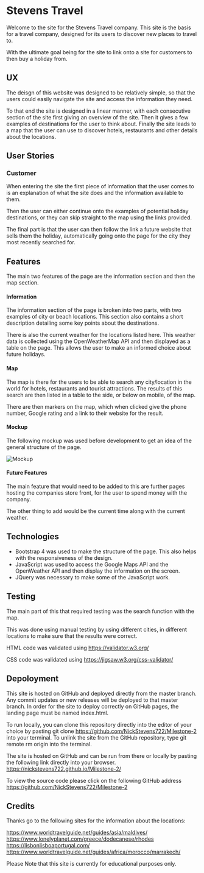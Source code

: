 # Stevens Travel

Welcome to the site for the Stevens Travel company. This site is the basis for a travel company, designed for its users to discover new places to travel to.

With the ultimate goal being for the site to link onto a site for customers to then buy a holiday from.
 
## UX

The deisgn of this website was designed to be relatively simple, so that the users could easily navigate the site and access the information they need.

To that end the site is designed in a linear manner, with each consecutive section of the site first giving an overview of the site. Then it gives a few examples of destinations for the user to think about. Finally the site leads to a map that the user can use to discover hotels, restaurants and other details about the locations.

## User Stories

### Customer

When entering the site the first piece of information that the user comes to is an explanation of what the site does and the information available to them.

Then the user can either continue onto the examples of potential holiday destinations, or they can skip straight to the map using the links provided.

The final part is that the user can then follow the link a future website that sells them the holiday, automatically going onto the page for the city they most recently searched for.

## Features

The main two features of the page are the information section and then the map section.

#### Information

The information section of the page is broken into two parts, with two examples of city or beach locations. This section also contains a short description detailing some key points about the destinations.

There is also the current weather for the locations listed here. This weather data is collected using the OpenWeatherMap API and then displayed as a table on the page. This allows the user to make an informed choice about future holidays.

#### Map

The map is there for the users to be able to search any city/location in the world for hotels, restaurants and tourist attractions. The results of this search are then listed in a table to the side, or below on mobile, of the map.

There are then markers on the map, which when clicked give the phone number, Google rating and a link to their website for the result.

#### Mockup

The following mockup was used before development to get an idea of the general structure of the page.

![Mockup](https://raw.githubusercontent.com/NickStevens722/Milestone-2/master/assets/StevensTravel.png "Mockup")

#### Future Features

The main feature that would need to be added to this are further pages hosting the companies store front, for the user to spend money with the company.

The other thing to add would be the current time along with the current weather.

## Technologies

* Bootstrap 4 was used to make the structure of the page. This also helps with the responsiveness of the design.
* JavaScript was used to access the Google Maps API and the OpenWeather API and then display the information on the screen.
* JQuery was necessary to make some of the JavaScript work.

## Testing

The main part of this that required testing was the search function with the map. 

This was done using manual testing by using different cities, in different locations to make sure that the results were correct.

HTML code was validated using https://validator.w3.org/

CSS code was validated using https://jigsaw.w3.org/css-validator/

## Depoloyment

This site is hosted on GitHub and deployed directly from the master branch. Any commit updates or new releases will be deployed to that master branch. In order for the site to deploy correctly on GitHub pages, the landing page must be named index.html.

To run locally, you can clone this repository directly into the editor of your choice by pasting git clone https://github.com/NickStevens722/Milestone-2 into your terminal. To unlink the site from the GitHub repository, type git remote rm origin into the terminal.

The site is hosted on GitHub and can be run from there or locally by pasting the following link directly into your browser. https://nickstevens722.github.io/Milestone-2/

To view the source code please click on the following GitHub address https://github.com/NickStevens722/Milestone-2

## Credits

Thanks go to the following sites for the information about the locations:

https://www.worldtravelguide.net/guides/asia/maldives/
https://www.lonelyplanet.com/greece/dodecanese/rhodes
https://lisbonlisboaportugal.com/
https://www.worldtravelguide.net/guides/africa/morocco/marrakech/

Please Note that this site is currently for educational purposes only.
